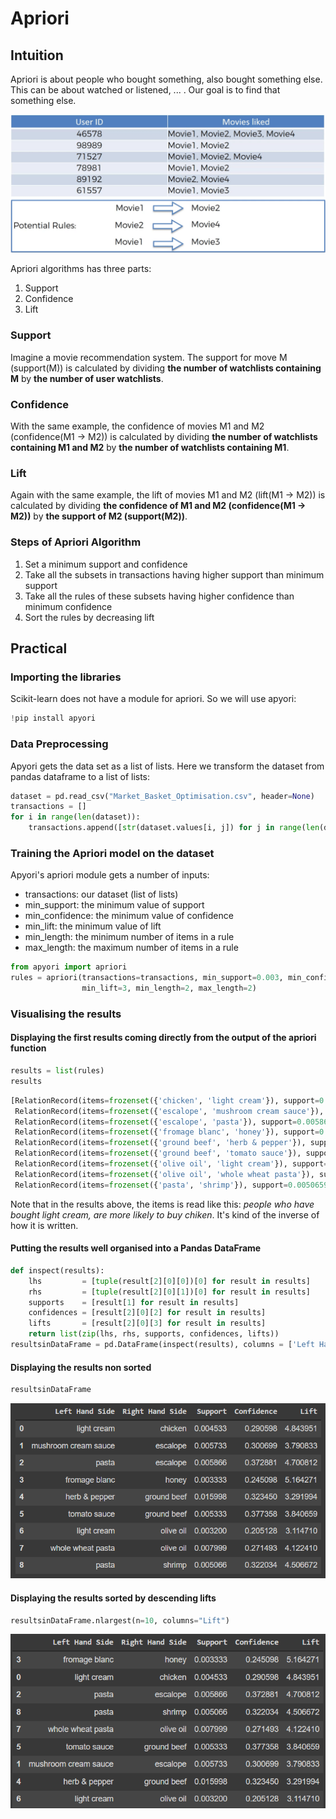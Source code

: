 # Apriori

## Intuition

Apriori is about people who bought something, also bought something else. This can be about watched or listened, ... . Our goal is to find that something else.

![chart](chart-min.PNG)

Apriori algorithms has three parts:

1. Support
2. Confidence
3. Lift

### Support

Imagine a movie recommendation system. The support for move M (support(M)) is calculated by dividing **the number of watchlists containing M** by **the number of user watchlists**.

### Confidence

With the same example, the confidence of movies M1 and M2 (confidence(M1 -> M2)) is calculated by dividing **the number of watchlists containing M1 and M2** by **the number of watchlists containing M1**.

### Lift

Again with the same example, the lift of movies M1 and M2 (lift(M1 -> M2)) is calculated by dividing **the confidence of M1 and M2 (confidence(M1 -> M2))** by **the support of M2 (support(M2))**.

### Steps of Apriori Algorithm

1. Set a minimum support and confidence
2. Take all the subsets in transactions having higher support than minimum support
3. Take all the rules of these subsets having higher confidence than minimum confidence
4. Sort the rules by decreasing lift

## Practical

### Importing the libraries

Scikit-learn does not have a module for apriori. So we will use apyori:

```python
!pip install apyori
```

### Data Preprocessing

Apyori gets the data set as a list of lists. Here we transform the dataset from pandas dataframe to a list of lists:

```python
dataset = pd.read_csv("Market_Basket_Optimisation.csv", header=None)
transactions = []
for i in range(len(dataset)):
    transactions.append([str(dataset.values[i, j]) for j in range(len(dataset.values[0]))])
```

### Training the Apriori model on the dataset

Apyori's apriori module gets a number of inputs:

* transactions: our dataset (list of lists)
* min_support: the minimum value of support
* min_confidence: the minimum value of confidence
* min_lift: the minimum value of lift
* min_length: the minimum number of items in a rule
* max_length: the maximum number of items in a rule

```python
from apyori import apriori
rules = apriori(transactions=transactions, min_support=0.003, min_confidence=0.2,
                min_lift=3, min_length=2, max_length=2)
```

### Visualising the results

#### Displaying the first results coming directly from the output of the apriori function

```python
results = list(rules)
results
```

```python
[RelationRecord(items=frozenset({'chicken', 'light cream'}), support=0.004532728969470737, ordered_statistics=[OrderedStatistic(items_base=frozenset({'light cream'}), items_add=frozenset({'chicken'}), confidence=0.29059829059829057, lift=4.84395061728395)]),
 RelationRecord(items=frozenset({'escalope', 'mushroom cream sauce'}), support=0.005732568990801226, ordered_statistics=[OrderedStatistic(items_base=frozenset({'mushroom cream sauce'}), items_add=frozenset({'escalope'}), confidence=0.3006993006993007, lift=3.790832696715049)]),
 RelationRecord(items=frozenset({'escalope', 'pasta'}), support=0.005865884548726837, ordered_statistics=[OrderedStatistic(items_base=frozenset({'pasta'}), items_add=frozenset({'escalope'}), confidence=0.3728813559322034, lift=4.700811850163794)]),
 RelationRecord(items=frozenset({'fromage blanc', 'honey'}), support=0.003332888948140248, ordered_statistics=[OrderedStatistic(items_base=frozenset({'fromage blanc'}), items_add=frozenset({'honey'}), confidence=0.2450980392156863, lift=5.164270764485569)]),
 RelationRecord(items=frozenset({'ground beef', 'herb & pepper'}), support=0.015997866951073192, ordered_statistics=[OrderedStatistic(items_base=frozenset({'herb & pepper'}), items_add=frozenset({'ground beef'}), confidence=0.3234501347708895, lift=3.2919938411349285)]),
 RelationRecord(items=frozenset({'ground beef', 'tomato sauce'}), support=0.005332622317024397, ordered_statistics=[OrderedStatistic(items_base=frozenset({'tomato sauce'}), items_add=frozenset({'ground beef'}), confidence=0.3773584905660377, lift=3.840659481324083)]),
 RelationRecord(items=frozenset({'olive oil', 'light cream'}), support=0.003199573390214638, ordered_statistics=[OrderedStatistic(items_base=frozenset({'light cream'}), items_add=frozenset({'olive oil'}), confidence=0.20512820512820515, lift=3.1147098515519573)]),
 RelationRecord(items=frozenset({'olive oil', 'whole wheat pasta'}), support=0.007998933475536596, ordered_statistics=[OrderedStatistic(items_base=frozenset({'whole wheat pasta'}), items_add=frozenset({'olive oil'}), confidence=0.2714932126696833, lift=4.122410097642296)]),
 RelationRecord(items=frozenset({'pasta', 'shrimp'}), support=0.005065991201173177, ordered_statistics=[OrderedStatistic(items_base=frozenset({'pasta'}), items_add=frozenset({'shrimp'}), confidence=0.3220338983050847, lift=4.506672147735896)])]
```

Note that in the results above, the items is read like this: *people who have bought light cream, are more likely to buy chiken*. It's kind of the inverse of how it is written.

#### Putting the results well organised into a Pandas DataFrame

```python
def inspect(results):
    lhs         = [tuple(result[2][0][0])[0] for result in results]
    rhs         = [tuple(result[2][0][1])[0] for result in results]
    supports    = [result[1] for result in results]
    confidences = [result[2][0][2] for result in results]
    lifts       = [result[2][0][3] for result in results]
    return list(zip(lhs, rhs, supports, confidences, lifts))
resultsinDataFrame = pd.DataFrame(inspect(results), columns = ['Left Hand Side', 'Right Hand Side', 'Support', 'Confidence', 'Lift'])
```

#### Displaying the results non sorted

```python
resultsinDataFrame
```

![chart2](chart2-min.PNG)

#### Displaying the results sorted by descending lifts

```python
resultsinDataFrame.nlargest(n=10, columns="Lift")
```

![chart3](chart3-min.PNG)